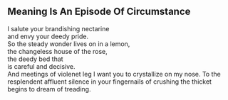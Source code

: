 Meaning Is An Episode Of Circumstance
-------------------------------------
I salute your brandishing nectarine  
and envy your deedy pride.  
So the steady wonder lives on in a lemon,  
the changeless house of the rose,  
the deedy bed that  
is careful and decisive.  
And meetings of violenet leg I want you to crystallize on my nose. To the resplendent affluent silence in your fingernails of crushing the thicket begins to dream of treading.  
